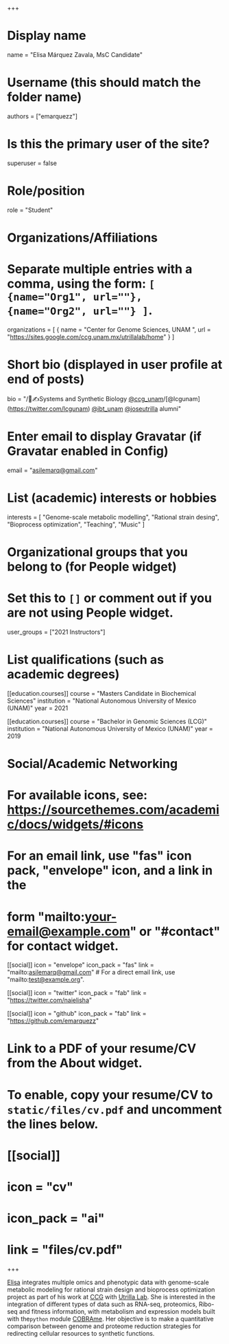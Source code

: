 +++
# Display name
name = "Elisa Márquez Zavala, MsC Candidate"

# Username (this should match the folder name)
authors = ["emarquezz"]

# Is this the primary user of the site?
superuser = false

# Role/position
role = "Student"

# Organizations/Affiliations
#   Separate multiple entries with a comma, using the form: `[ {name="Org1", url=""}, {name="Org2", url=""} ]`.
organizations = [ { name = "Center for Genome Sciences, UNAM ", url = "https://sites.google.com/ccg.unam.mx/utrillalab/home" } ]

# Short bio (displayed in user profile at end of posts)
bio = "/🧫✍Systems and Synthetic Biology [@ccg_unam](https://twitter.com/ccg_unam)/[@lcgunam] (https://twitter.com/lcgunam) [@ibt_unam](https://twitter.com/ibt_unam) [@joseutrilla](https://twitter.com/joseutrilla) alumni"

# Enter email to display Gravatar (if Gravatar enabled in Config)
email = "asilemarq@gmail.com"

# List (academic) interests or hobbies
interests = [
  "Genome-scale metabolic modelling",
  "Rational strain desing",
  "Bioprocess optimization",
  "Teaching",
  "Music"
]

# Organizational groups that you belong to (for People widget)
#   Set this to `[]` or comment out if you are not using People widget.
user_groups = ["2021 Instructors"]

# List qualifications (such as academic degrees)
[[education.courses]]
  course = "Masters Candidate in Biochemical Sciences"
  institution = "National Autonomous University of Mexico (UNAM)"
  year = 2021

[[education.courses]]
  course = "Bachelor in Genomic Sciences (LCG)"
  institution = "National Autonomous University of Mexico (UNAM)"
  year = 2019

# Social/Academic Networking
# For available icons, see: https://sourcethemes.com/academic/docs/widgets/#icons
#   For an email link, use "fas" icon pack, "envelope" icon, and a link in the
#   form "mailto:your-email@example.com" or "#contact" for contact widget.

[[social]]
  icon = "envelope"
  icon_pack = "fas"
  link = "mailto:asilemarq@gmail.com"  # For a direct email link, use "mailto:test@example.org".

  
[[social]]
  icon = "twitter"
  icon_pack = "fab"
  link = "https://twitter.com/naielisha"
 

[[social]]
  icon = "github"
  icon_pack = "fab"
  link = "https://github.com/emarquezz"

# Link to a PDF of your resume/CV from the About widget.
# To enable, copy your resume/CV to `static/files/cv.pdf` and uncomment the lines below.
# [[social]]
#   icon = "cv"
#   icon_pack = "ai"
#   link = "files/cv.pdf"

+++

[Elisa](http://emarquezz.github.io/) integrates multiple omics and phenotypic data with genome-scale metabolic modeling  for rational strain design and bioprocess optimization project as part of his work at [CCG](https://www.libd.org/) with [Utrilla Lab](https://sites.google.com/ccg.unam.mx/utrillalab/home). She is interested in the integration of different types of data such as RNA-seq, proteomics, Ribo-seq and fitness information, with metabolism and expression models built with the`python` module [COBRAme](https://cobrame.readthedocs.io/en/master/). Her objective is to make a quantitative comparison between genome and proteome reduction strategies for redirecting cellular resources to synthetic functions. 
